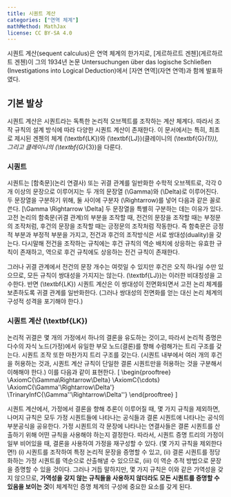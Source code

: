 ```yaml
---
title: 시퀀트 계산
categories: ["연역 체계"]
mathMethod: MathJax
license: CC BY-SA 4.0
---
```


시퀀트 계산(sequent calculus)은 연역 체계의 한가지로, [게르하르트 겐첸](게르하르트 겐첸)이 그의 1934년 논문
Untersuchungen über das logische Schließen (Investigations into Logical Deduction)에서 [자연 연역](자연 연역)과 함께 발표하였다. 

## 기본 발상
시퀀트 계산은 시퀀트라는 독특한 논리적 오브젝트를 조작하는 계산 체계다. 따라서 조작 규칙의 설계 방식에 따라 다양한 시퀀트 계산이 존재한다. 이 문서에서는 특히, 최초로 제시된 겐첸의 체계 \(\textbf{LK}\)와 \(\textbf{LJ}\)(클레이니의 \(\textbf{G}_{1}\)), 그리고 클레이니의 \(\textbf{G}_{3}\)을 다룬다.

### 시퀀트
시퀀트는 [함축문](논리 연결사) 또는 귀결 관계를 일반화한 수학적 오브젝트로, 각각 0개 이상의 문장으로 이루어지는 두 개의 문장열 \(\Gamma\)와 \(\Delta\)로 이루어진다. 두 문장열을 구분하기 위해, 둘 사이에 구분자 \(\Rightarrow\)를 넣어 다음과 같은 꼴로 쓴다.
\[\Gamma \Rightarrow \Delta\]
두 문장열을 특별히 구분하는 데는 이유가 있다. 고전 논리의 함축문(귀결 관계)의 부분을 조작할 때, 전건의 문장을 조작할 때는 부정문의 조작처럼, 후건의 문장을 조작할 때는 긍정문의 조작처럼 작동한다. 즉 함축문은 긍정적 부분과 부정적 부분을 가지고, 전건과 후건의 조작방식은 서로 쌍대성(duality)을 갖는다. 다시말해 전건을 조작하는 규칙에는 후건 규칙의 역순 배치에 상응하는 유효한 규칙이 존재하고, 역으로 후건 규칙에도 상응하는 전건 규칙이 존재한다. 

그러나 귀결 관계에서 전건의 문장 개수는 여럿일 수 있지만 후건은 오직 하나일 수만 있으므로, 모든 규칙이 쌍대성을 가지지는 않는다. \(\textbf{LJ}\)는 이러한 비대칭성을 고수한다. 반면 \(\textbf{LK}\) 시퀀트 계산은 이 쌍대성이 전면화되면서 고전 논리 체계를 보존하도록 귀결 관계를 일반화한다. (그러나 쌍대성의 전면화를 얻는 대신 논리 체계의 구성적 성격을 포기해야 한다.)

### 시퀀트 계산 \(\textbf{LK}\)
논리적 귀결은 몇 개의 가정에서 하나의 결론을 유도하는 것이고, 따라서 논리적 증명은 다수의 자식 노드(가정)에서 유일한 부모 노드(결론)를 향해 수렴해가는 트리 구조를 갖는다. 시퀀트 조작 또한 마찬가지 트리 구조를 갖는다. (시퀀트 내부에서 여러 개의 후건을 허용하는 것과, 시퀀트 계산 규칙이 단일한 결론 시퀀트만을 허용하는 것을 구분해서 이해해야 한다.) 이를 다음과 같이 표현한다.
\[
\begin{prooftree}
\AxiomC{\Gamma\Rightarrow\Delta}
\AxiomC{\cdots}
\AxiomC{\Gamma'\Rightarrow\Delta'}
\TrinaryInfC{\Gamma''\Rightarrow\Delta''}
\end{prooftree}
\]

시퀀트 계산에서, 가정에서 결론을 향해 추론이 이루어질 때, 몇 가지 규칙을 제외하면, 나머지 규칙은 모두 가정 시퀀트들에 나타나는 공식들과 결론 시퀀트에 나타나는 공식의 부분공식을 공유한다. 가정 시퀀트의 각 문장에 나타나는 연결사들은 결론 시퀀트를 산출하기 위해 어떤 규칙을 사용해야 하는지 결정한다. 따라서, 시퀀트 증명 트리의 가정이 일부 비어있을 때, 결론을 사용하여 가정을 재구성할 수 있다. (몇 가지 규칙을 제외한다면!) (i) 시퀀트를 조작하여 특정 논리적 문장을 증명할 수 있고, (ii) 결론 시퀀트를 정당화하는 가정 시퀀트를 역순으로 산출해낼 수 있으므로, (iii) 이 역순 추적 방법으로 문장을 증명할 수 있을 것이다. 그러나 거듭 말하지만, 몇 가지 규칙은 이와 같은 가역성을 갖지 않으므로, **가역성을 갖지 않는 규칙들을 사용하지 않더라도 모든 시퀀트를 증명할 수 있음을 보이는 것**이 체계적인 증명 체계의 구성에 중요한 요소를 갖게 된다.

